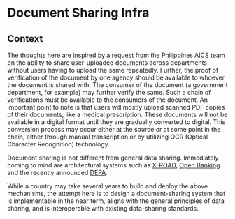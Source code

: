 # Document Sharing Infra

## Context

The thoughts here are inspired by a request from the Philippines AICS team on the ability to share user-uploaded documents across departments without users having to upload the same repeatedly. Further, the proof of verification of the document by one agency should be available to whoever the document is shared with. The consumer of the document (a government department, for example) may further verify the same. Such a chain of verifications must be available to the consumers of the document. An important point to note is that users will mostly upload scanned PDF copies of their documents, like a medical prescription. These documents will not be available in a digital format until they are gradually converted to digital. This conversion process may occur either at the source or at some point in the chain, either through manual transcription or by utilizing OCR (Optical Character Recognition) technology.

Document sharing is not different from general data sharing. Immediately coming to mind are architectural systems such as [X-ROAD](https://x-road.global/), [Open Banking](https://www.openbanking.org.uk/) and the recently announced [DEPA](https://depa.world/).

While a country may take several years to build and deploy the above mechanisms, the attempt here is to design a document-sharing system that is implementable in the near term, aligns with the general principles of data sharing, and is interoperable with existing data-sharing standards.&#x20;

